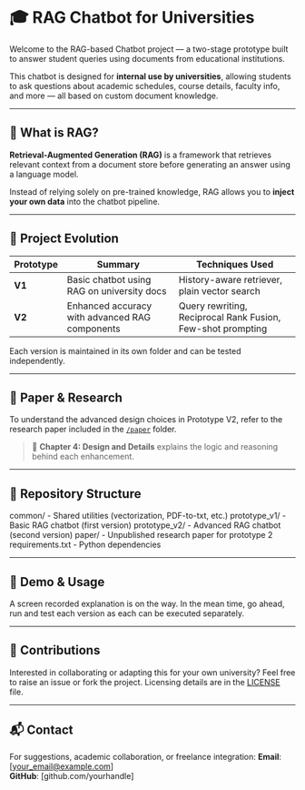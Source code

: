 # 🎓 RAG Chatbot for Universities

Welcome to the RAG-based Chatbot project — a two-stage prototype built to answer student queries using documents from educational institutions.

This chatbot is designed for **internal use by universities**, allowing students to ask questions about academic schedules, course details, faculty info, and more — all based on custom document knowledge.

---

## 🧩 What is RAG?

**Retrieval-Augmented Generation (RAG)** is a framework that retrieves relevant context from a document store before generating an answer using a language model.

Instead of relying solely on pre-trained knowledge, RAG allows you to **inject your own data** into the chatbot pipeline.

---

## 🔄 Project Evolution

| Prototype | Summary | Techniques Used |
|----------|---------|------------------|
| **V1** | Basic chatbot using RAG on university docs | History-aware retriever, plain vector search |
| **V2** | Enhanced accuracy with advanced RAG components | Query rewriting, Reciprocal Rank Fusion, Few-shot prompting |

Each version is maintained in its own folder and can be tested independently.

---

## 🧪 Paper & Research

To understand the advanced design choices in Prototype V2, refer to the research paper included in the [`/paper`](paper/) folder.  
> 📘 **Chapter 4: Design and Details** explains the logic and reasoning behind each enhancement.

---

## 📁 Repository Structure
common/ - Shared utilities (vectorization, PDF-to-txt, etc.)
prototype_v1/ - Basic RAG chatbot (first version)
prototype_v2/ - Advanced RAG chatbot (second version)
paper/ - Unpublished research paper for prototype 2
requirements.txt - Python dependencies

---

## 📸 Demo & Usage
A screen recorded explanation is on the way. 
In the mean time, go ahead, run and test each version as each can be executed separately.

---

## 👥 Contributions
Interested in collaborating or adapting this for your own university? Feel free to raise an issue or fork the project. Licensing details are in the [LICENSE](LICENSE) file.

---

## 📬 Contact

For suggestions, academic collaboration, or freelance integration:
**Email**: [your_email@example.com]  
**GitHub**: [github.com/yourhandle]  